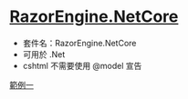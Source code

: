 # [RazorEngine.NetCore](https://github.com/fouadmess/RazorEngine)

- 套件名：RazorEngine.NetCore
- 可用於 .Net
- cshtml 不需要使用 @model 宣告

[範例一](https://github.com/ragnakuei/RazorEngineInDotNetCore)

